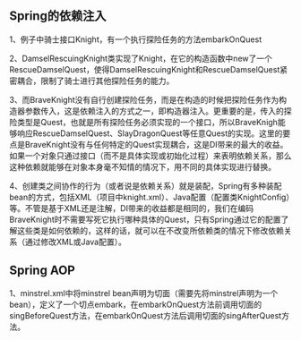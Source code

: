 ## Spring的依赖注入
1、例子中骑士接口Knight，有一个执行探险任务的方法embarkOnQuest

2、DamselRescuingKnight类实现了Knight，在它的构造函数中new了一个RescueDamselQuest，使得DamselRescuingKnight和RescueDamselQuest紧密耦合，限制了骑士进行其他探险任务的能力。

3、而BraveKnight没有自行创建探险任务，而是在构造的时候把探险任务作为构造器参数传入，这是依赖注入的方式之一，即构造器注入。更重要的是，传入的探险类型是Quest，也就是所有探险任务必须实现的一个接口，所以BraveKnigh能够响应RescueDamselQuest、SlayDragonQuest等任意Quest的实现。这里的要点是BraveKnight没有与任何特定的Quest实现耦合，这是DI带来的最大的收益。如果一个对象只通过接口（而不是具体实现或初始化过程）来表明依赖关系，那么这种依赖就能够在对象本身毫不知情的情况下，用不同的具体实现进行替换。

4、创建类之间协作的行为（或者说是依赖关系）就是装配，Spring有多种装配bean的方式，包括XML（项目中knight.xml）、Java配置（配置类KnightConfig）等。不管是基于XML还是注解，DI带来的收益都是相同的，我们在编码BraveKnight时不需要写死它执行哪种具体的Quest，只有Spring通过它的配置了解这些类是如何依赖的，这样的话，就可以在不改变所依赖类的情况下修改依赖关系（通过修改XML或Java配置）。

## Spring AOP
1、minstrel.xml中将minstrel bean声明为切面（需要先将minstrel声明为一个bean），定义了一个切点embark，在embarkOnQuest方法前调用切面的singBeforeQuest方法，在embarkOnQuest方法后调用切面的singAfterQuest方法。
